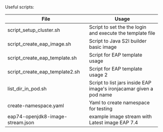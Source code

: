 Useful scripts:

File | Usage
--------- | ---------
script_setup_cluster.sh | Script to set the the login and execute the template file
script_create_eap_image.sh | Script to Java S2I builder basic image 
script_create_eap_template.sh | Script for EAP template usage
script_create_eap_template2.sh | Script for EAP template usage 2
list_dir_in_pod.sh | Script to list jars inside EAP image's ironjacamar given a pod name
create-namespace.yaml | Yaml to create namespace for testing
eap74-openjdk8-image-stream.json | example image stream with Latest image EAP 7.4 

